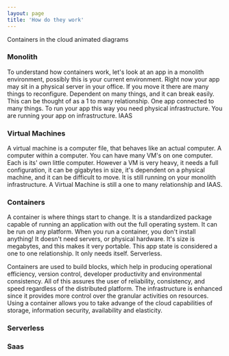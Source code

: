 ```yaml
---
layout: page
title: 'How do they work'
---
```


Containers in the cloud
animated diagrams

### Monolith

To understand how containers work, let's look at an app in a monolith environment, possibly this is your current environment. Right now your app may sit in a physical server in your office. If you move it there are many things to reconfigure. Dependent on many things, and it can break easily. This can be thought of as a 1 to many relationship. One app connected to many things. To run your app this way you need physical infrastructure. You are running your app on infrastructure. IAAS

### Virtual Machines
A virtual machine is a computer file, that behaves like an actual computer. A computer within a computer. You can have many VM's on one computer. Each is its' own little computer. However a VM is very heavy, it needs a full configuration, it can be gigabytes in size, it's dependent on a physical machine, and it can be difficult to move. It is still running on your monolith infrastructure. A Virtual Machine is still a one to many relationship and IAAS.  

### Containers
A container is where things start to change. It is a standardized package capable of running an application with out the full operating system. It can be run on any platform. When you run a container, you don't install anything!  It doesn't need servers, or physical hardware. It's size is megabytes, and this makes it very portable. This app state is considered a one to one relationship. It only needs itself. Serverless. 

Containers are used to build blocks, which help in producing operational efficiency, version control, developer productivity and environmental consistency. All of this assures the user of reliability, consistency, and speed regardless of the distributed platform. The infrastructure is enhanced since it provides more control over the granular activities on resources. Using a container allows you to take advange of the cloud capabilities of storage, information security, availability and elasticity.

### Serverless


### Saas